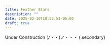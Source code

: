```yaml
---
title: Feather Stars
description: ""
date: 2025-02-10T18:55:51-05:00
draft: true
---
```


Under Construction <span class="kaomoji">(ﾉ・・)ノ・・・</span>
{.secondary}
